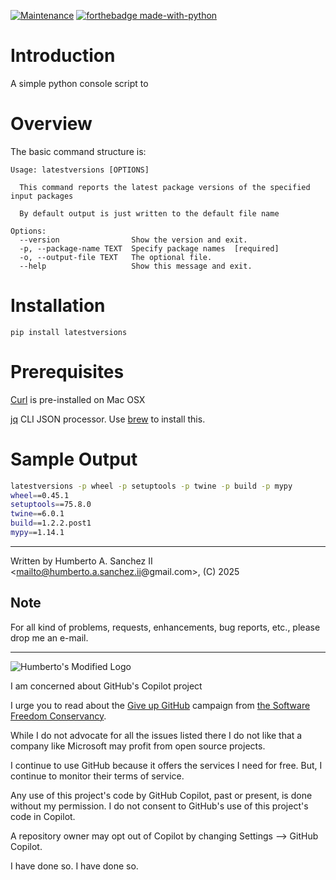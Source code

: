 
[![Maintenance](https://img.shields.io/badge/Maintained%3F-yes-green.svg)](https://GitHub.com/Naereen/StrapDown.js/graphs/commit-activity)
[![forthebadge made-with-python](http://ForTheBadge.com/images/badges/made-with-python.svg)](https://www.python.org/)

# Introduction

A simple python console script to 
# Overview

The basic command structure is:

```
Usage: latestversions [OPTIONS]

  This command reports the latest package versions of the specified input packages
  
  By default output is just written to the default file name

Options:
  --version                Show the version and exit.
  -p, --package-name TEXT  Specify package names  [required]
  -o, --output-file TEXT   The optional file.
  --help                   Show this message and exit.
```

# Installation

```
pip install latestversions
```

# Prerequisites

[Curl](https://everything.curl.dev/project/index.html) is pre-installed on Mac OSX

[jq](https://jqlang.github.io/jq/) CLI JSON processor.  Use [brew](https://brew.sh) to install this.



# Sample Output



```bash
latestversions -p wheel -p setuptools -p twine -p build -p mypy 
wheel==0.45.1
setuptools==75.8.0
twine==6.0.1
build==1.2.2.post1
mypy==1.14.1

```





___

Written by Humberto A. Sanchez II <mailto@humberto.a.sanchez.ii@gmail.com>, (C) 2025

 


## Note
For all kind of problems, requests, enhancements, bug reports, etc.,
please drop me an e-mail.


------


![Humberto's Modified Logo](https://raw.githubusercontent.com/wiki/hasii2011/gittodoistclone/images/SillyGitHub.png)

I am concerned about GitHub's Copilot project



I urge you to read about the
[Give up GitHub](https://GiveUpGitHub.org) campaign from
[the Software Freedom Conservancy](https://sfconservancy.org).

While I do not advocate for all the issues listed there I do not like that
a company like Microsoft may profit from open source projects.

I continue to use GitHub because it offers the services I need for free.  But, I continue
to monitor their terms of service.

Any use of this project's code by GitHub Copilot, past or present, is done
without my permission.  I do not consent to GitHub's use of this project's
code in Copilot.

A repository owner may opt out of Copilot by changing Settings --> GitHub Copilot.

I have done so.
I have done so.

